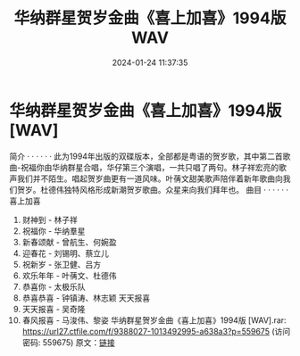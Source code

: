 ﻿---
title: 华纳群星贺岁金曲《喜上加喜》1994版WAV
date: 2024-01-24 11:37:35
categories: WAV车载音乐、镜像
tags: 华语中文
---
# 华纳群星贺岁金曲《喜上加喜》1994版[WAV]

简介
· · · · · ·
此为1994年出版的双碟版本，全部都是粤语的贺岁歌，其中第二首歌曲-祝福你由华纳群星合唱，华仔第三个演唱，一共只唱了两句。林子祥宏亮的歌声我们并不陌生。唱起贺岁曲更有一道风味。叶蒨文甜美歌声陪伴着新年歌曲向我们贺岁。杜德伟独特风格形成新潮贺岁歌曲。众星来向我们拜年也。
曲目
· · · · · ·
喜上加喜
1. 财神到 - 林子祥
2. 祝福你 - 华纳羣星
3. 新春颂献 - 曾航生、何婉盈
4. 迎春花 - 刘锡明、蔡立儿
5. 祝新岁 - 张卫健、吕方
6. 欢乐年年 - 叶蒨文、杜德伟
7. 恭喜你 - 太极乐队
8. 恭喜恭喜 - 钟镇涛、林志颖
天天报喜
1. 天天报喜 - 吴奇隆
2. 春风报喜 - 马浚伟、黎姿
华纳群星贺岁金曲《喜上加喜》1994版 [WAV].rar: https://url27.ctfile.com/f/9388027-1013492995-a638a3?p=559675
(访问密码: 559675)
原文：[链接](https://blog.sina.com.cn/s/blog_1647c7e76010314a9.html)